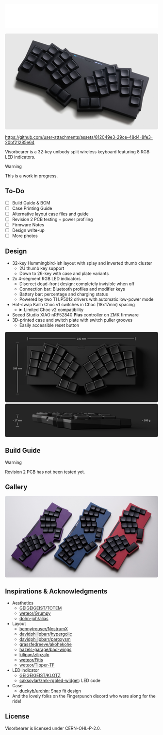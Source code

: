 <picture>
  <source media="(prefers-color-scheme: dark)" srcset="./docs/images/visorbearer-heading-dark.png">
  <source media="(prefers-color-scheme: light)" srcset="./docs/images/visorbearer-heading-light.png">
  <img alt="Visorbearer Title and Description" src="./docs/images/visorbearer-heading-dark.png">
</picture>

![Visorbearer keyboard](docs/images/visorbearer-hero.png)

https://github.com/user-attachments/assets/812049e3-29ce-48d4-8fe3-20bf21285e64

Visorbearer is a 32-key unibody split wireless keyboard featuring 8 RGB LED indicators.

> [!WARNING]
> This is a work in progress.

## To-Do

- [ ] Build Guide & BOM
- [ ] Case Printing Guide
- [ ] Alternative layout case files and guide
- [ ] Revision 2 PCB testing + power profiling
- [ ] Firmware Notes
- [ ] Design write-up
- [ ] More photos

## Design

- 32-key Hummingbird-ish layout with splay and inverted thumb cluster
   - 2U thumb key support
   - Down to 26-key with case and plate variants
- 2x 4-segment RGB LED indicators
   - Discreet dead-front design: completely invisible when off
   - Connection bar: Bluetooth profiles and modifier keys
   - Battery bar: percentage and charging status
   - Powered by two TI LP5012 drivers with automatic low-power mode
- Hot-swap Kailh Choc v1 switches in Choc (18x17mm) spacing
   - <details> <summary>Limited Choc v2 compatibility</summary>
      The PCB is incompatible with older Choc v2 switches that have a third stabilizing pin. Newer Choc v2 releases without this pin work fine, such as: Lofree POM Phantom/Ghost/Specter/Hades and Kailh Hide Mountain/White Rain/Deep Sea Mini Islet/Deep Sea Mini Whale. Note that choc-spaced keycaps with MX stems are not commercially available, so Choc v2 switches are limited to 3D-printed keycaps.
   </details>
- Seeed Studio XIAO nRF52840 **Plus** controller on ZMK firmware
- 3D-printed case and switch plate with switch puller grooves
   - Easily accessible reset button

<picture>
  <source media="(prefers-color-scheme: dark)" srcset="./docs/images/visorbearer-dimensions-dark.png">
  <source media="(prefers-color-scheme: light)" srcset="./docs/images/visorbearer-dimensions-light.png">
  <img alt="Visorbearer keyboard dimensions" src="./docs/images/visorbearer-dimensions-dark.png">
</picture>

## Build Guide

> [!WARNING]
> Revision 2 PCB has not been tested yet.

## Gallery

![Comparison of Visorbearer keyboard in single pinkie, standard 32-key, and 2x 2U thumb layouts](docs/images/visorbearer-comparison.png)

## Inspirations & Acknowledgments

- Aesthetics
   - [GEIGEIGEIST/TOTEM](https://github.com/GEIGEIGEIST/TOTEM)
   - [weteor/Grumpy](https://github.com/weteor/Grumpy)
   - [dohn-joh/alias](https://github.com/dohn-joh/alias)
- Layout
   - [bennytrouser/NostrumX](https://github.com/bennytrouser/NostrumX)
   - [davidphilipbarr/hypergolic](https://github.com/davidphilipbarr/hypergolic)
   - [davidphilipbarr/paroxysm](https://github.com/davidphilipbarr/paroxysm)
   - [grassfedreeve/akohekohe](https://github.com/grassfedreeve/akohekohe)
   - [hazels-garage/bad-wings](https://github.com/hazels-garage/bad-wings/tree/master/v2)
   - [kilipan/zilpzalp](https://github.com/kilipan/zilpzalp)
   - [weteor/Fitis](https://github.com/weteor/Fitis)
   - [weteor/Tipper-TF](https://github.com/weteor/Tipper-TF)
- LED indicator
   - [GEIGEIGEIST/KLOTZ](https://github.com/GEIGEIGEIST/KLOTZ)
   - [caksoylar/zmk-rgbled-widget](https://github.com/caksoylar/zmk-rgbled-widget): LED code
- Case
   - [duckyb/urchin](https://github.com/duckyb/urchin): Snap fit design
- And the lovely folks on the Fingerpunch discord who were along for the ride!

## License

Visorbearer is licensed under CERN-OHL-P-2.0.
